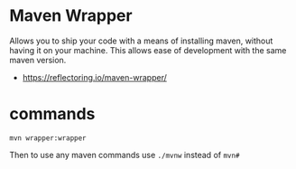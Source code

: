 # Maven Wrapper

Allows you to ship your code with a means of installing maven, without having it on your machine. This allows ease of development with the same maven version.


- https://reflectoring.io/maven-wrapper/

# commands

`mvn wrapper:wrapper`

Then to use any maven commands use `./mvnw` instead of `mvn#`
